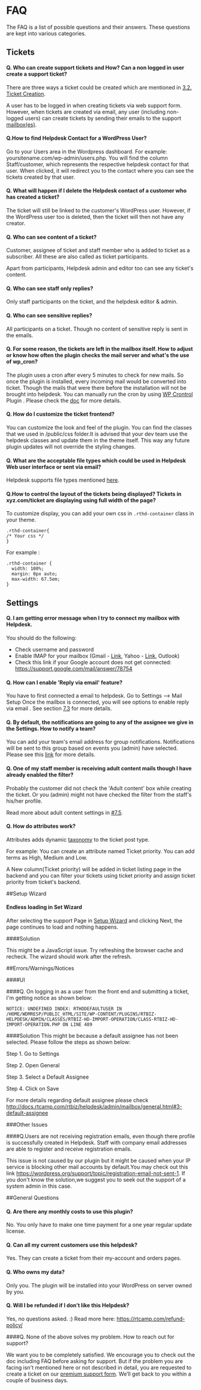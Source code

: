 # FAQ

The FAQ is a list of possible questions and their answers. These questions are kept into various categories.

## Tickets

#### Q. Who can create support tickets and How? Can a non logged in user create a support ticket?

There are three ways a ticket could be created which are mentioned in [3.2. Ticket Creation](http://docs.rtcamp.com/rtbiz/helpdesk/admin/tickets/ticket_creation.html).

A user has to be logged in when creating tickets via web support form. However, when tickets are created via email, any user (including non-logged users) can create tickets by sending their emails to the support [mailbox(es)](http://docs.rtcamp.com/rtbiz/helpdesk/admin/mailbox/mail_setup.html).


#### Q.How to find Helpdesk Contact for a WordPress User?

Go to your Users area in the Wordpress dashboard. For example: yoursitename.com/wp-admin/users.php. You will find the column Staff/customer, which represents the respective helpdesk contact for that user. When clicked, it will redirect you to the contact where you can see the tickets created by that user.


#### Q. What will happen if I delete the Helpdesk contact of a customer who has created a ticket?

The ticket will still be linked to the customer's WordPress user. However, if the WordPress user too is deleted, then the ticket will then not have any creator.

#### Q. Who can see content of a ticket?

Customer, assignee of ticket and staff member who is added to ticket as a subscriber. All these are also called as ticket participants.

Apart from participants, Helpdesk admin and editor too can see any ticket's content.


#### Q. Who can see staff only replies?

Only staff participants on the ticket, and the helpdesk editor & admin.

#### Q. Who can see sensitive replies?

All participants on a ticket. Though no content of sensitive reply is sent in the emails.



#### Q. For some reason, the tickets are left in the mailbox itself. How to adjust or know how often the plugin checks the mail server and what's the use of wp_cron?

The plugin uses a cron after every 5 minutes to check for new mails. So once the plugin is installed, every incoming mail would be converted into ticket. Though the mails that were there before the installation will not be brought into helpdesk.
You can manually run the cron by using [WP Crontrol](https://wordpress.org/plugins/wp-crontrol/ ) Plugin .
Please check the  [doc](http://docs.rtcamp.com/rtbiz/helpdesk/admin/wpcron/index.html) for more details.

#### Q. How do I customize the ticket frontend?

You can customize the look and feel of the plugin.
You can find the classes that we used in /public/css folder.It is advised that your dev team use the helpdesk classes and update them in the theme itself. This way any future plugin updates will not override the styling changes.

#### Q. What are the acceptable file types which could be used in Helpdesk Web user interface or sent via email?

Helpdesk supports file types mentioned [here](https://codex.wordpress.org/Uploading_Files).

#### Q.How to control the layout of the tickets being displayed? Tickets in xyz.com/ticket are displaying using full width of the page?

To customize display, you can add your own css in `.rthd-container` class in your theme.

```
.rthd-container{
/* Your css */
}

```

For example :

```
.rthd-container {
  width: 100%;
  margin: 0px auto;
  max-width: 67.5em;
}

```

## Settings

#### Q. I am getting error message when I try to connect my mailbox with Helpdesk.

You should do the following:
* Check username and password
* Enable IMAP for your mailbox (Gmail - [Link](https://support.google.com/mail/troubleshooter/1668960), Yahoo - [Link](https://help.yahoo.com/kb/mobile/imap%C2%A0settings-yahoo-mail-sln4075.html), Outlook)
* Check this link if your Google account does not get connected: https://support.google.com/mail/answer/78754

#### Q. How can I enable 'Reply via email' feature?

You have to first connected a email to helpdesk. Go to Settings --> Mail Setup
Once the mailbox is connected, you will see options to enable reply via email .
See section [7.3](http://docs.rtcamp.com/rtbiz/helpdesk/admin/mailbox/mail_setup.html#3-reply-via-email) for more details.

#### Q. By default, the notifications are going to any of the assignee we give in the Settings. How to notify a team?

You can add your team's email address for group notifications. Notifications will be sent to this group based on events you (admin) have selected.
Please see this [link](http://docs.rtcamp.com/rtbiz/helpdesk/admin/mailbox/notification_email_setup.html) for more details.

#### Q. One of my staff member is receiving adult content mails though I have already enabled the filter?

Probably the customer did not check the 'Adult content' box while creating the ticket.
Or you (admin) might not have checked the filter from the staff's his/her profile.

Read more about adult content settings in [#7.5](http://docs.rtcamp.com/rtbiz/helpdesk/admin/mailbox/advanced_settings.html#3-adult-content-filter).

#### Q. How do attributes work?

Attributes adds dynamic [taxonomy](https://codex.wordpress.org/Taxonomies) to the ticket post type.

For example: You can create an attribute named Ticket priority. You can add terms as High, Medium and Low.

A New column(Ticket priority) will be added in ticket listing page in the backend and you can filter your tickets using ticket priority and assign ticket priority from ticket's backend.


##Setup Wizard

####  Endless loading in Set Wizard

After selecting the support Page in [Setup Wizard](http://docs.rtcamp.com/rtbiz/helpdesk/admin/setup.html) and clicking Next, the page continues to load and nothing happens.

####Solution

This might be a JavaScript issue. Try refreshing the browser cache and recheck. The wizard should work after the refresh.

##Errors/Warnings/Notices

####UI

####Q. On logging in as a user from the front end and submitting a ticket, I'm getting notice as shown below:

```NOTICE: UNDEFINED INDEX: RTHDDEFAULTUSER IN /HOME/WDMRESP/PUBLIC_HTML/SITE/WP-CONTENT/PLUGINS/RTBIZ-HELPDESK/ADMIN/CLASSES/RTBIZ-HD-IMPORT-OPERATION/CLASS-RTBIZ-HD-IMPORT-OPERATION.PHP ON LINE 489```


####Solution
This might be because a default assignee has not been selected. Please follow the steps as shown below:

Step 1. Go to Settings

Step 2. Open General

Step 3. Select a Default Assignee

Step 4. Click on Save

For more details regarding default assignee please check http://docs.rtcamp.com/rtbiz/helpdesk/admin/mailbox/general.html#3-default-assignee

###Other Issues

####Q.Users are not receiving registration emails, even though there profile is successfully created in Helpdesk. Staff with company email addresses are able to register and receive registration emails.

This issue is not caused by our plugin but it might be caused when your IP service is blocking other mail accounts by default.You may check out this link
https://wordpress.org/support/topic/registration-email-not-sent-1. If you don't know the solution,we suggest you to seek out the support of a system admin in this case.

##General Questions
#### Q. Are there any monthly costs to use this plugin?

No. You only have to make one time payment for a one year regular update license.

#### Q. Can all my current customers use this helpdesk?

Yes. They can create a ticket from their my-account and orders pages.

#### Q. Who owns my data?

Only you. The plugin will be installed into your WordPress on server owned by you.

#### Q. Will I be refunded if I don’t like this Helpdesk?

Yes, no questions asked. :)
Read more here: https://rtcamp.com/refund-policy/

####Q. None of the above solves my problem. How to reach out for support?

We want you to be completely satisfied. We encourage you to check out the doc including FAQ before asking for support. But if the problem you are facing isn't mentioned here or not described in detail, you are requested to create a ticket on our [premium support form](https://rtcamp.com/premium-support/.).  We’ll get back to you within a couple of business days.











